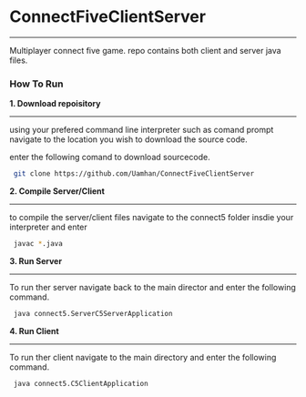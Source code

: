 # ConnectFiveClientServer

------------

Multiplayer connect five game. repo contains both client and server java files.

### How To Run
**1.  Download repoisitory**

------------

using your prefered command line interpreter such as comand prompt
navigate to the location you wish to download the source code.

enter the following comand to download sourcecode.
```bash
 git clone https://github.com/Uamhan/ConnectFiveClientServer
```
**2.  Compile Server/Client**

------------

to compile the server/client files navigate to the connect5 folder insdie your interpreter and enter
```bash
 javac *.java
```
**3.  Run Server**

------------
To run ther server navigate back to the main director and enter the following command.
```bash
 java connect5.ServerC5ServerApplication
```
**4.  Run Client**

------------
To run ther client navigate to the main directory and enter the following command.
```bash
 java connect5.C5ClientApplication
```

